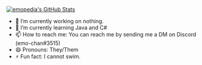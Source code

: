 [![emopedia's GitHub Stats](https://github-readme-stats.vercel.app/api?username=emopedia&show_icons=true&title_color=fff&icon_color=79ff97&text_color=9f9f9f&bg_color=151515&count_private=true)](https://github.com/emopedia)

- 🔭 I’m currently working on nothing.
- 🌱 I’m currently learning Java and C#
- 📫 How to reach me: You can reach me by sending me a DM on Discord (emo-chan#3515)
- 😄 Pronouns: They/Them
- ⚡ Fun fact: I cannot swim.


